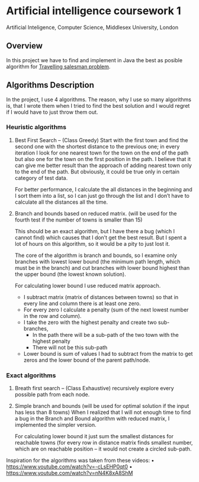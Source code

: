 # Artificial intelligence coursework 1
Artificial Inteligence, Computer Science, Middlesex University, London

## Overview ##
In this project we have to find and implement in Java the best as posible algorithm for [Travelling salesman problem](https://en.wikipedia.org/wiki/Travelling_salesman_problem).

## Algorithms Description ##
In the project, I use 4 algorithms. The reason, why I use so many algorithms is, that I wrote them when I tried to find the best solution and I would regret if I would have to just throw them out.

### Heuristic algorithms ###
1)	Best First Search – (Class Greedy) Start with the first town and find the second one with the shortest distance to the previous one; in every iteration I look for one nearest town for the town on the end of the path but also one for the town on the first position in the path. I believe that it can give me better result than the approach of adding nearest town only to the end of the path. But obviously, it could be true only in certain category of test data.

    For better performance, I calculate the all distances in the beginning and I sort them into a list, so I can just go through the list and I don’t have to calculate all the distances all the time.

2)	Branch and bounds based on reduced matrix. (will be used for the fourth test if the number of towns is smaller than 15)

    This should be an exact algorithm, but I have there a bug (which I cannot find) which causes that I don’t get the best result. But I spent a lot of hours on this algorithm, so it would be a pity to just lost it. 

    The core of the algorithm is branch and bounds, so I examine only branches with lowest lower bound (the minimum path length, which must be in the branch) and cut branches with lower bound highest than the upper bound (the lowest known solution).

    For calculating lower bound I use reduced matrix approach. 
    -	I subtract matrix (matrix of distances between towns) so that in every line and column there is at least one zero.
    -	For every zero I calculate a penalty (sum of the next lowest number in the row and column).
    -	I take the zero with the highest penalty and create two sub-branches, 
         - In the path there will be a sub-path of the two town with the highest penalty
         - There will not be this sub-path
    -	Lower bound is sum of values I had to subtract from the matrix to get zeros and the lower bound of the parent path/node.
 
### Exact algorithms ###
1)	Breath first search – (Class Exhaustive) recursively explore every possible path from each node.
2)	Simple branch and bounds (will be used for optimal solution if the input has less than 8 towns)
    When I realized that I will not enough time to find a bug in the Branch and Bound algorithm with reduced matrix, I implemented the simpler version.
    
    For calculating lower bound it just sum the smallest distances for reachable towns (for every row in distance matrix finds smallest number, which are on reachable position – it would not create a circled sub-path.


	
Inspiration for the algorithms was taken from these videos:
•	https://www.youtube.com/watch?v=-cLsEHP0qt0
•	https://www.youtube.com/watch?v=nN4K8xA8ShM
